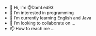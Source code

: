 - 👋 Hi, I’m @DamLed93
- 👀 I’m interested in programming
- 🌱 I’m currently learning English and Java
- 💞️ I’m looking to collaborate on ...
- 📫 How to reach me ...

<!---
DamLed93/DamLed93 is a ✨ special ✨ repository because its `README.md` (this file) appears on your GitHub profile.
You can click the Preview link to take a look at your changes.
--->
